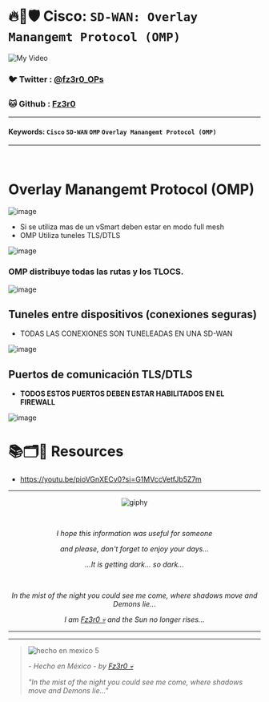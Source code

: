 # 🔥🧱🛡️ Cisco: `SD-WAN: Overlay Manangemt Protocol (OMP)`

![My Video](https://user-images.githubusercontent.com/94720207/165892585-b830998d-d7c5-43b4-a3ad-f71a07b9077e.gif)

### 🐦 Twitter  : [@fz3r0_OPs](https://twitter.com/Fz3r0_OPs)
### 🐱 Github  : [Fz3r0](https://github.com/fz3r0) 

---
 
#### Keywords: `Cisco` `SD-WAN` `OMP` `Overlay Manangemt Protocol (OMP)`

---

<br>

# Overlay Manangemt Protocol (OMP)

![image](https://github.com/user-attachments/assets/3600a416-553e-456d-b07b-25b3a918c4c7)

- Si se utiliza mas de un vSmart deben estar en modo full mesh
- OMP Utiliza tuneles TLS/DTLS

![image](https://github.com/user-attachments/assets/9e5e80d7-81ea-4d1e-9954-c6040051683b)

### **OMP distribuye todas las rutas y los TLOCS**. 

![image](https://github.com/user-attachments/assets/0c8ffc1c-2801-4ae2-b97d-74d8d497cb8e)

## Tuneles entre dispositivos (conexiones seguras)

- TODAS LAS CONEXIONES SON TUNELEADAS EN UNA SD-WAN

![image](https://github.com/user-attachments/assets/705bded4-13f9-45dc-898f-308f7d1aa6ca)

## Puertos de comunicación TLS/DTLS

- **TODOS ESTOS PUERTOS DEBEN ESTAR HABILITADOS EN EL FIREWALL**

![image](https://github.com/user-attachments/assets/30aa9e3d-9783-4de7-bd1d-10b55217c2cc)








# 📚🗂️🎥 Resources

- https://youtu.be/pioVGnXECv0?si=G1MVccVetfJb5Z7m



  
---

<span align="center"> <p align="center"> ![giphy](https://user-images.githubusercontent.com/94720207/166587250-292d9a9f-e590-4c25-a678-d457e2268e85.gif) </p> </span> 



&nbsp;

<span align="center"> <p align="center"> _I hope this information was useful for someone_ </p> </span> 
<span align="center"> <p align="center"> _and please, don't forget to enjoy your days..._ </p> </span> 
<span align="center"> <p align="center"> _...It is getting dark... so dark..._ </p> </span> 

&nbsp;

<span align="center"> <p align="center"> _In the mist of the night you could see me come, where shadows move and Demons lie..._ </p> </span> 
<span align="center"> <p align="center"> _I am [Fz3r0 💀](https://github.com/Fz3r0/) and the Sun no longer rises..._ </p> </span> 

---






---

> ![hecho en mexico 5](https://user-images.githubusercontent.com/94720207/166068790-fa1f243d-2db9-4810-a6e4-eb3c4ad23700.png)
>
> _- Hecho en México - by [Fz3r0 💀](https://github.com/Fz3r0/)_  
>
> _"In the mist of the night you could see me come, where shadows move and Demons lie..."_ 






